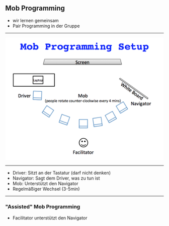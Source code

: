 ## Mob Programming

- wir lernen gemeinsam
- Pair Programming in der Gruppe


----

<img src="images/mob-programming-setup.png" class="borderless" style="height: 50%;">

----

- Driver: Sitzt an der Tastatur (darf nicht denken)
- Navigator: Sagt dem Driver, was zu tun ist
- Mob: Unterstützt den Navigator
- Regelmäßiger Wechsel (3-5min)

----

### "Assisted" Mob Programming

- Facilitator unterstützt den Navigator
